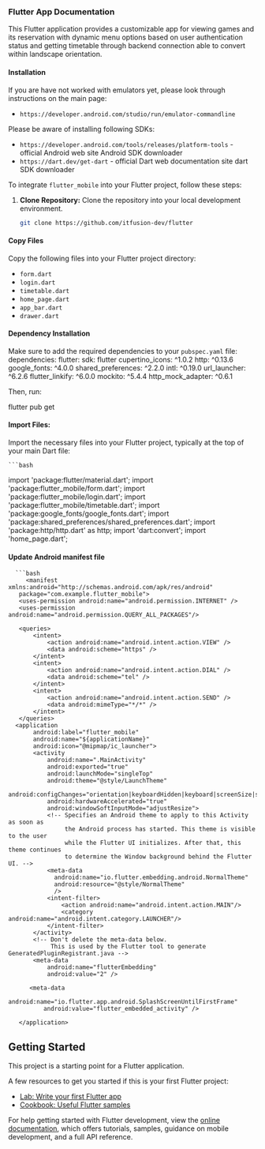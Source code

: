 ### Flutter App Documentation

This Flutter application provides a customizable app for viewing games and its reservation with dynamic menu options based on user authentication status and getting timetable through backend connection able to convert within landscape orientation.

#### Installation

If you are have not worked with emulators yet, please look through instructions on the main page: 
- `https://developer.android.com/studio/run/emulator-commandline`

Please be aware of installing following SDKs:

- `https://developer.android.com/tools/releases/platform-tools` - official Android web site Android SDK downloader
- `https://dart.dev/get-dart` - official Dart web documentation site dart SDK downloader

To integrate `flutter_mobile` into your Flutter project, follow these steps:

1. **Clone Repository:**
   Clone the repository into your local development environment.

   ```bash
   git clone https://github.com/itfusion-dev/flutter

#### Copy Files

Copy the following files into your Flutter project directory:

- `form.dart`
- `login.dart`
- `timetable.dart`
- `home_page.dart`
- `app_bar.dart`
- `drawer.dart`

#### Dependency Installation

Make sure to add the required dependencies to your `pubspec.yaml` file:
      dependencies:
      flutter:
          sdk: flutter
      cupertino_icons: ^1.0.2
      http: ^0.13.6
      google_fonts: ^4.0.0
      shared_preferences: ^2.2.0
      intl: ^0.19.0
      url_launcher: ^6.2.6
      flutter_linkify: ^6.0.0
      mockito: ^5.4.4
      http_mock_adapter: ^0.6.1

Then, run:

flutter pub get

#### Import Files:

Import the necessary files into your Flutter project, typically at the top of your main Dart file:

    ```bash
   import 'package:flutter/material.dart';
   import 'package:flutter_mobile/form.dart';
   import 'package:flutter_mobile/login.dart';
   import 'package:flutter_mobile/timetable.dart';
   import 'package:google_fonts/google_fonts.dart';
   import 'package:shared_preferences/shared_preferences.dart';
   import 'package:http/http.dart' as http;
   import 'dart:convert';
   import 'home_page.dart';

#### Update Android manifest file 
      ```bash
         <manifest xmlns:android="http://schemas.android.com/apk/res/android"
       package="com.example.flutter_mobile">
       <uses-permission android:name="android.permission.INTERNET" />
       <uses-permission android:name="android.permission.QUERY_ALL_PACKAGES"/>
   
       <queries>
           <intent>
               <action android:name="android.intent.action.VIEW" />
               <data android:scheme="https" />
           </intent>
           <intent>
               <action android:name="android.intent.action.DIAL" />
               <data android:scheme="tel" />
           </intent>
           <intent>
               <action android:name="android.intent.action.SEND" />
               <data android:mimeType="*/*" />
           </intent>
       </queries>
      <application
           android:label="flutter_mobile"
           android:name="${applicationName}"
           android:icon="@mipmap/ic_launcher">
           <activity
               android:name=".MainActivity"
               android:exported="true"
               android:launchMode="singleTop"
               android:theme="@style/LaunchTheme"
               android:configChanges="orientation|keyboardHidden|keyboard|screenSize|smallestScreenSize|locale|layoutDirection|fontScale|screenLayout|density|uiMode"
               android:hardwareAccelerated="true"
               android:windowSoftInputMode="adjustResize">
               <!-- Specifies an Android theme to apply to this Activity as soon as
                    the Android process has started. This theme is visible to the user
                    while the Flutter UI initializes. After that, this theme continues
                    to determine the Window background behind the Flutter UI. -->
               <meta-data
                 android:name="io.flutter.embedding.android.NormalTheme"
                 android:resource="@style/NormalTheme"
                 />
               <intent-filter>
                   <action android:name="android.intent.action.MAIN"/>
                   <category android:name="android.intent.category.LAUNCHER"/>
               </intent-filter>
           </activity>
           <!-- Don't delete the meta-data below.
                This is used by the Flutter tool to generate GeneratedPluginRegistrant.java -->
           <meta-data
               android:name="flutterEmbedding"
               android:value="2" />
   
          <meta-data
              android:name="io.flutter.app.android.SplashScreenUntilFirstFrame"
              android:value="flutter_embedded_activity" />
   
       </application>

## Getting Started

This project is a starting point for a Flutter application.

A few resources to get you started if this is your first Flutter project:

- [Lab: Write your first Flutter app](https://docs.flutter.dev/get-started/codelab)
- [Cookbook: Useful Flutter samples](https://docs.flutter.dev/cookbook)

For help getting started with Flutter development, view the
[online documentation](https://docs.flutter.dev/), which offers tutorials,
samples, guidance on mobile development, and a full API reference.

